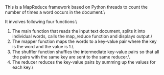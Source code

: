 This is a MapReduce framework based on Python threads to count the number of times a word
occurs in the document.\

It involves following four functions:\
1. The main function that reads the input text document, splits it into individual words, calls the map_reduce function and displays output.\
2. The mapper function maps the words to a key-value pair where the key is the word and the value is 1.\
3. The shuffler function shuffles the intermediate key-value pairs so that all the pairs with the same key are sent to the same reducer.\
4. The reducer reduces the key-value pairs by summing up the values for each key.\
